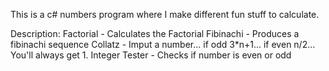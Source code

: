 This is a c# numbers program where I make different fun stuff to calculate.

Description:
Factorial - Calculates the Factorial
Fibinachi - Produces a fibinachi sequence
Collatz - Imput a number... if odd 3*n+1... if even n/2... You'll always get 1.
Integer Tester - Checks if number is even or odd
